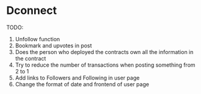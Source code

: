 # Dconnect

TODO:
1) Unfollow function
2) Bookmark and upvotes in post
3) Does the person who deployed the contracts own all the information in
the contract
4) Try to reduce the number of transactions when posting something from 2 to 1 
5) Add links to Followers and Following in user page
6) Change the format of date and frontend of user page